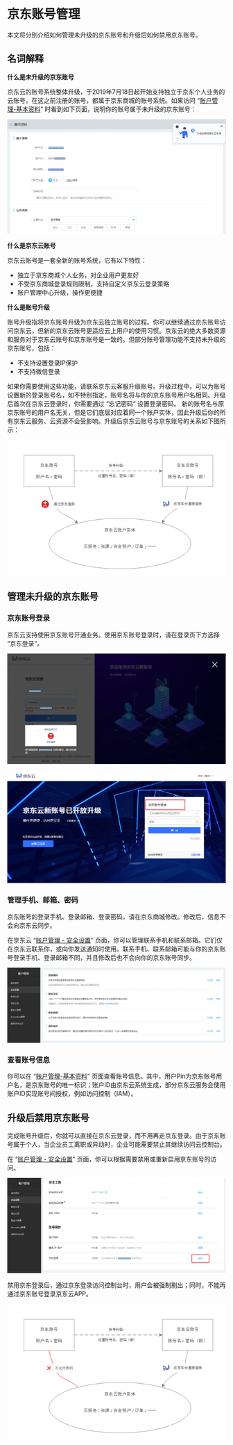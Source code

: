 # 京东账号管理

本文将分别介绍如何管理未升级的京东账号和升级后如何禁用京东账号。

## 名词解释
**什么是未升级的京东账号**

京东云的账号系统整体升级，于2019年7月18日起开始支持独立于京东个人业务的云账号，在这之前注册的账号，都属于京东商城的账号系统。如果访问 “[账户管理-基本资料](https://uc.jdcloud.com/account/basic-info)” 时看到如下页面，说明你的账号属于未升级的京东账号：

![](../../../image/User/Account-Mgmt/jdInfo1.PNG)

**什么是京东云账号**

京东云账号是一套全新的账号系统，它有以下特性：
* 独立于京东商城个人业务，对企业用户更友好
* 不受京东商城登录规则限制，支持自定义京东云登录策略
* 账户管理中心升级，操作更便捷

**什么是账号升级**

账号升级指将京东账号升级为京东云独立账号的过程。你可以继续通过京东账号访问京东云，但新的京东云账号更适应云上用户的使用习惯。京东云的绝大多数资源和服务对于京东云账号和京东账号是一致的。但部分账号管理功能不支持未升级的京东账号，包括：
* 不支持设置登录IP保护
* 不支持微信登录

如果你需要使用这些功能，请联系京东云客服升级账号。升级过程中，可以为账号设置新的登录账号名，如不特别指定，账号名将与你的京东账号用户名相同。升级后首次在京东云登录时，你需要通过 “忘记密码” 设置登录密码。
新的账号名与原京东账号的用户名无关，但是它们底层对应着同一个账户实体，因此升级后你的所有京东云服务、云资源不会受影响。升级后京东云账号与京东账号的关系如下图所示：

![](../../../image/User/Account-Mgmt/relationship.png)

## 管理未升级的京东账号
### 京东账号登录

京东云支持使用京东账号开通业务。使用京东账号登录时，请在登录页下方选择 “京东登录”。

![](../../../image/User/Account-Mgmt/login2-1030.png)

![](../../../image/User/Account-Mgmt/log4.png)

### 管理手机、邮箱、密码

京东账号的登录手机、登录邮箱、登录密码，请在京东商城修改。修改后，信息不会向京东云同步。

在京东云 “[账户管理 - 安全设置](https://uc.jdcloud.com/account/security-settings)” 页面，你可以管理联系手机和联系邮箱。它们仅在京东云联系你，或向你发送通知时使用。联系手机、联系邮箱可能与你的京东账号登录手机、登录邮箱不同，并且修改后也不会向你的京东账号同步。

![](../../../image/User/Account-Mgmt/safe8.PNG)

### 查看账号信息

你可以在 “[账户管理-基本资料](https://uc.jdcloud.com/account/basic-info)” 页面查看账号信息。其中，用户Pin为京东账号用户名，是京东账号的唯一标识；账户ID由京东云系统生成，部分京东云服务会使用账户ID实现账号间授权，例如访问控制（IAM）。

## 升级后禁用京东账号

完成账号升级后，你就可以直接在京东云登录，而不用再走京东登录。由于京东账号属于个人，当企业员工离职或异动时，企业可能需要禁止其继续访问云控制台。

在 “[账户管理 - 安全设置](https://uc.jdcloud.com/account/security-settings)” 页面，你可以根据需要禁用或重新启用京东账号的访问。

![](../../../image/User/Account-Mgmt/safe9.png)

禁用京东登录后，通过京东登录访问控制台时，用户会被强制剔出；同时，不能再通过京东账号登录京东云APP。

![](../../../image/User/Account-Mgmt/relationship1.png)


